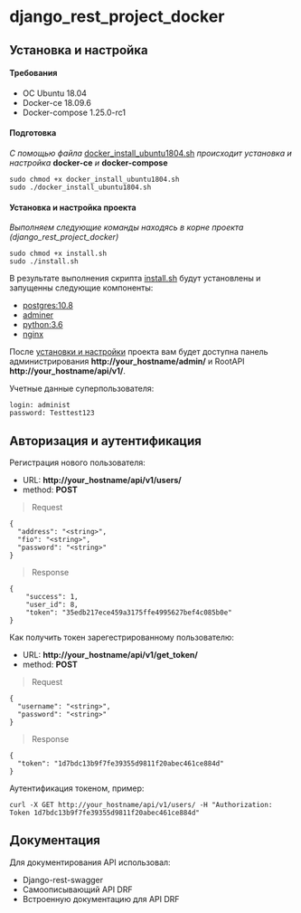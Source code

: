# django_rest_project_docker

## Установка и настройка

#### Требования
+ OC Ubuntu 18.04
+ Docker-ce 18.09.6
+ Docker-compose 1.25.0-rc1

#### Подготовка
*C помощью файла* [docker_install_ubuntu1804.sh](https://github.com/mikibouns/django_rest_project_docker/blob/master/docker_install_ubuntu1804.sh) *происходит установка и настройка* **docker-ce** *и* **docker-compose**
```buildoutcfg
sudo chmod +x docker_install_ubuntu1804.sh
sudo ./docker_install_ubuntu1804.sh
```
#### Установка и настройка проекта
*Выполняем следующие команды находясь в корне проекта (django_rest_project_docker)*
```buildoutcfg
sudo chmod +x install.sh
sudo ./install.sh
```
В результате выполнения скрипта [install.sh](https://github.com/mikibouns/django_rest_project_docker/blob/master/install.sh) будут установлены и запущенны следующие компоненты:
+ [postgres:10.8](https://hub.docker.com/_/postgres)
+ [adminer](https://hub.docker.com/_/adminer/)
+ [python:3.6](https://hub.docker.com/_/python)
+ [nginx](https://hub.docker.com/_/nginx/)


После [установки и настройки](#Установка-и-настройка) проекта вам будет доступна панель администрирования **http://your_hostname/admin/** и RootAPI **http://your_hostname/api/v1/**.

Учетные данные суперпользователя: 
```
login: administ
password: Testtest123
```

## Авторизация и аутентификация

Регистрация нового пользователя:

+ URL: **http://your_hostname/api/v1/users/**
+ method: **POST**
>Request
```buildoutcfg
{
  "address": "<string>",
  "fio": "<string>",
  "password": "<string>"
}
```
>Response
```
{
    "success": 1,
    "user_id": 8,
    "token": "35edb217ece459a3175ffe4995627bef4c085b0e"
}
```

Как получить токен зарегестрированному пользователю:
+ URL: **http://your_hostname/api/v1/get_token/**
+ method: **POST**
>Request
```buildoutcfg
{
  "username": "<string>",
  "password": "<string>"
}
```
>Response
```buildoutcfg
{
  "token": "1d7bdc13b9f7fe39355d9811f20abec461ce884d"
}
```
Аутентификация токеном, пример:
```
curl -X GET http://your_hostname/api/v1/users/ -H "Authorization: Token 1d7bdc13b9f7fe39355d9811f20abec461ce884d"
```

## Документация

Для документирования API использовал:
+ Django-rest-swagger 
+ Самоописывающий API DRF
+ Встроенную документацию для API DRF
